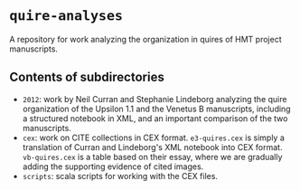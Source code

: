 # `quire-analyses`

A repository for work analyzing the organization in quires of HMT project manuscripts.


## Contents of subdirectories

-   `2012`:  work by Neil Curran and Stephanie Lindeborg analyzing the quire organization of the Upsilon 1.1 and the Venetus B manuscripts, including a structured notebook in XML, and an important comparison of the two manuscripts.
- `cex`:  work on CITE collections in CEX format.  `e3-quires.cex` is simply a translation of Curran and Lindeborg's XML notebook into CEX format.  `vb-quires.cex` is a table based on their essay, where we are gradually adding the supporting evidence of cited images.
-  `scripts`: scala scripts for working with the CEX files.
